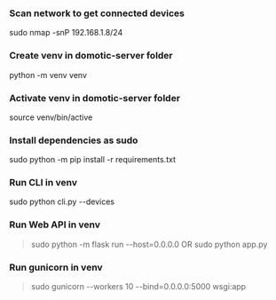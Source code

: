 ### Scan network to get connected devices
sudo nmap -snP 192.168.1.8/24

### Create venv in domotic-server folder
python -m venv venv

### Activate venv in domotic-server folder
source venv/bin/active

### Install dependencies as sudo
sudo python -m pip install -r requirements.txt

### Run CLI in venv
sudo python cli.py --devices

### Run Web API in venv
> sudo python -m flask run --host=0.0.0.0
OR
> sudo python app.py

### Run gunicorn in venv
> sudo gunicorn --workers 10 --bind=0.0.0.0:5000 wsgi:app
